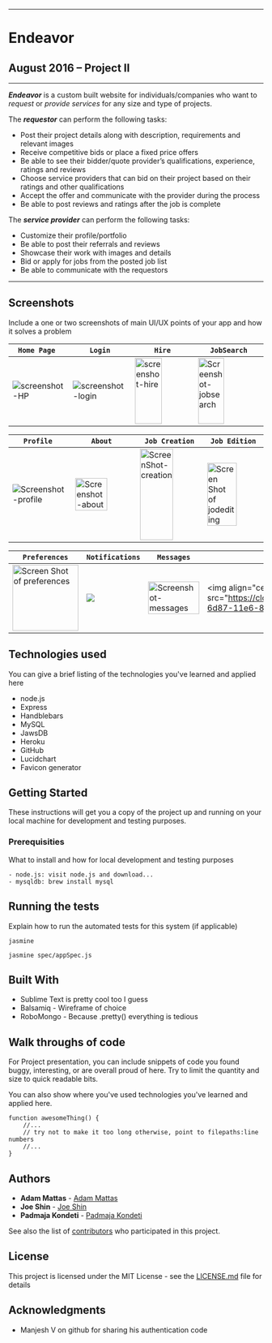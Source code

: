 ________________________________________
# Endeavor

August 2016 – Project II
---
________________________________________

***Endeavor*** is a custom built website for individuals/companies who want to *request* or *provide services* for any size and type of projects.

The ***requestor*** can perform the following tasks:  
  - Post their project details along with description, requirements and relevant images
  - Receive competitive bids or place a fixed price offers
  - Be able to see their bidder/quote provider’s qualifications, experience, ratings and reviews
  - Choose service providers that can bid on their project based on their ratings and other qualifications
  - Accept the offer and communicate with the provider during the process
  - Be able to post reviews and ratings after the job is complete

The ***service provider*** can perform the following tasks:  
  - Customize their profile/portfolio 
  - Be able to post their referrals and reviews 
  - Showcase their work with images and details
  - Bid or apply for jobs from the posted job list
  - Be able to communicate with the requestors  

________________________________________

## Screenshots
Include a one or two screenshots of main UI/UX points of your app and how it solves a problem

```Home Page ```  | ```Login``` |``` Hire ```|``` JobSearch ``` 
----|-----|----|----
<img align="center" src="https://cloud.githubusercontent.com/assets/3626203/18041375/0b213496-6d86-11e6-8781-2da013d893a7.PNG"  alt="screenshot-HP"/>|<img align="center"  src="https://cloud.githubusercontent.com/assets/3626203/18144981/5b582bbe-6f97-11e6-8e81-15b35c108603.PNG" alt="screenshot-login"/>|<img  height=130px width=70% align="center" src="https://cloud.githubusercontent.com/assets/3626203/18145036/7ee616f4-6f97-11e6-9aca-18291872cdea.png"  alt="screenshot-hire"/>|<img align="center"  height=130px width=65% src="https://cloud.githubusercontent.com/assets/3626203/18145023/6fb2c632-6f97-11e6-9342-6fb2d917fbb7.PNG" alt="Screenshot-jobsearch"/>

```Profile ```  | ```About ``` |``` Job Creation ```|``` Job Edition ``` 
----|-----|----|----
<img align="center" src="https://cloud.githubusercontent.com/assets/3626203/18145055/8bff5b52-6f97-11e6-8832-72ea934a0c79.png"  alt="Screenshot-profile"/>|<img align="center" width=75% src="https://cloud.githubusercontent.com/assets/3626203/18145261/715b255a-6f98-11e6-9663-f4d7b00e31c3.png" alt="Screenshot-about"/>|<img align="center" height=180px width=75% src="https://cloud.githubusercontent.com/assets/3626203/18146490/f5f061c2-6f9d-11e6-849e-a899b749be12.png"  alt="ScreenShot-creation"/>|<img align="center" width=75% src="https://cloud.githubusercontent.com/assets/3626203/18145283/8a769a74-6f98-11e6-8cf4-406bd2e807de.png" alt="Screen Shot of jodediting"/>

``` Preferences ``` |```Notifications ```  | ```Messages``` |``` Ratings ```
----|-----|----|----
<img align="center" height=130px src="https://cloud.githubusercontent.com/assets/3626203/18146227/98a6c840-6f9c-11e6-8de3-a2bc47848674.PNG" alt="Screen Shot of preferences"/>|<img align="center" src="https://cloud.githubusercontent.com/assets/3626203/18145062/94c741c8-6f97-11e6-9a4d-5686e9d1e7e1.png"/>|<img align="center" width=100% src="https://cloud.githubusercontent.com/assets/3626203/18145095/b670a378-6f97-11e6-9fb2-a7ca4e796016.png" alt="Screenshot-messages"/>|<img align="center"width=100% src="https://cloud.githubusercontent.com/assets/3626203/18041528/eb4ea53e-6d87-11e6-817a-7b7422fb2955.png"  alt="ScreenShot-ratings"/>

## Technologies used
You can give a brief listing of the technologies you've learned and applied here
- node.js
- Express
- Handblebars
- MySQL
- JawsDB
- Heroku
- GitHub
- Lucidchart
- Favicon generator

## Getting Started

These instructions will get you a copy of the project up and running on your local machine for development and testing purposes.

### Prerequisities

What to install and how for local development and testing purposes

```
- node.js: visit node.js and download...
- mysqldb: brew install mysql

```

## Running the tests

Explain how to run the automated tests for this system (if applicable)

```
jasmine

jasmine spec/appSpec.js
```

## Built With

* Sublime Text is pretty cool too I guess
* Balsamiq - Wireframe of choice 
* RoboMongo - Because .pretty() everything is tedious

## Walk throughs of code
For Project presentation, you can include snippets of code you found buggy, interesting, or are overall proud of here.  Try to limit the quantity and size to quick readable bits.

You can also show where you've used technologies you've learned and applied here.

```
function awesomeThing() {
    //...
    // try not to make it too long otherwise, point to filepaths:line numbers
    //...
}
```

## Authors

* **Adam Mattas**  - [Adam Mattas](https://github.com/adamfader/)
* **Joe Shin**  - [Joe Shin](https://github.com/ZenofCoding/)
* **Padmaja Kondeti** -  [Padmaja Kondeti](https://github.com/PadmajaKondeti)

See also the list of [contributors](https://github.com/ZenofCoding/endeavor-project/graphs/contributors) who participated in this project.

## License

This project is licensed under the MIT License - see the [LICENSE.md](LICENSE.md) file for details


## Acknowledgments

* Manjesh V on github for sharing his authentication code

